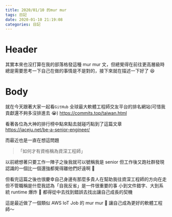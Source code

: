 ```yaml
---
title: 2020/01/10 的mur mur
tags: 日記
date: 2020-01-10 21:19:08
categories: 日記
---
```


# Header

其實本來也沒打算在我的部落格發這種 mur mur 文，但總覺得在前往更高層級時總是需要思考一下自己在做的事情是不是對的，接下來就在描述一下好了 😆

# Body

就在今天跟著大家一起看`GitHub` 全球最大軟體工程師交友平台的排名網站(可惜我貢獻還不夠多沒排進去 😭)
https://commits.top/taiwan.html

看著各位為大神的排行榜中點來點去就碰巧點到了這篇文章
https://jaceju.net/be-a-senior-engineer/

而最近也是一直在想這問題

> 「如何才有資格稱為資深工程師」

以前總想著只要工作一陣子之後我就可以號稱我是 senior
但工作後又跑社群發現認識的一個比一個還強都覺得離他們好遠啊 👀

但看完這篇之後也很慶幸自己身邊有那麼多貴人在幫助我往資深工程師的方向在走
但不管職稱是什麼我認為「自我反省」是一件很重要的事
小到文件錯字、大到系統 runtime 爆炸 🐛
都得從中去找到錯誤去找出讓自己成長的契機

這是最近做了一個類似 AWS IoT Job 的 mur mur 🤣
讓自己成為更好的軟體工程師～
